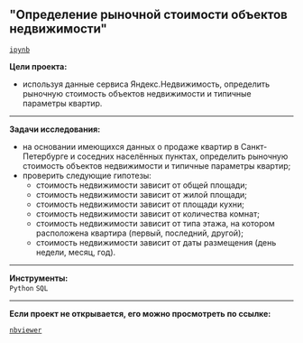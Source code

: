 ## "Определение рыночной стоимости объектов недвижимости"
[`ipynb`](https://github.com/mike2023-ml/Portfolio/blob/main/SPB%20realty/SPB%20realty.ipynb)  

**Цели проекта:**
- используя данные сервиса Яндекс.Недвижимость, определить рыночную стоимость объектов недвижимости и типичные параметры квартир.

***

**Задачи исследования:**  
- на основании имеющихся данных о продаже квартир в Санкт-Петербурге и соседних населённых пунктах, определить рыночную стоимость объектов недвижимости и типичные параметры квартир;
- проверить следующие гипотезы:
  - стоимость недвижимости зависит от общей площади;
  - стоимость недвижимости зависит от жилой площади;
  - стоимость недвижимости зависит от площади кухни;
  - стоимость недвижимости зависит от количества комнат;
  - стоимость недвижимости зависит от типа этажа, на котором расположена квартира (первый, последний, другой);
  - стоимость недвижимости зависит от даты размещения (день недели, месяц, год).
    
***
    
**Инструменты:**  
`Python` `SQL`

***

**Если проект не открывается, его можно просмотреть по ссылке:**  

[`nbviewer`](https://nbviewer.org/github/mike2023-ml/Portfolio/blob/main/SPB%20realty/SPB%20realty.ipynb)    
</div>

